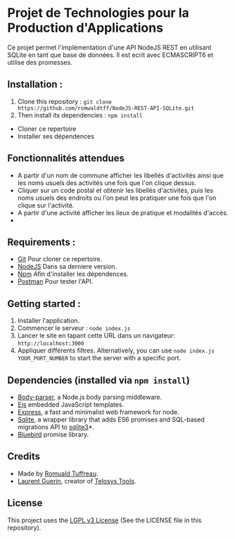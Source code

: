 # Projet de Technologies pour la Production d'Applications

Ce projet permet l'implémentation d'une API NodeJS REST en utilisant SQLite en tant que base de données.
Il est ecrit avec ECMASCRIPT6 et utilise des promesses.

## Installation :

1. Clone this repository : `git clone https://github.com/romwaldtff/NodeJS-REST-API-SQLite.git`  
2. Then install its dependencies : `npm install`

- Cloner ce repertoire
- Installer ses dépendences

## Fonctionnalités attendues
-   A partir d'un nom de commune afficher les libellés d'activités ainsi que les noms usuels des activités une fois que l'on clique dessus.
-   Cliquer sur un code postal et obtenir les libellés d'activités, puis les noms usuels des endroits ou l'on peut les pratiquer une fois que l'on clique sur l'activité.
-   A partir d'une activité afficher les lieux de pratique et modalités d'accès.
-

## Requirements :

- [Git](https://git-scm.com/) Pour cloner ce repertoire.
- [NodeJS](https://nodejs.org/en/) Dans sa derniere version.
- [Npm](https://www.npmjs.com/) Afin d'installer les dépendences.
- [Postman](https://www.getpostman.com/) Pour tester l'API.

## Getting started :

1. Installer l'application.
2. Commencer le serveur : `node index.js`
3. Lancer le site en tapant cette URL dans un navigateur: `http://localhost:3000`
4. Appliquer différents filtres.
Alternatively, you can use `node index.js YOUR_PORT_NUMBER` to start the server with a specific port.  

## Dependencies (installed via `npm install`)

- [Body-parser](https://www.npmjs.com/package/body-parser), a Node.js body parsing middleware.
- [Ejs](https://www.npmjs.com/package/ejs) embedded JavaScript templates.
- [Express](https://www.npmjs.com/package/express), a fast and minimalist web framework for node.
- [Sqlite](https://www.npmjs.com/package/sqlite), a wrapper library that adds ES6 promises and SQL-based migrations API to [sqlite3](https://www.npmjs.com/package/sqlite3)*.
- [Bluebird](https://www.npmjs.com/package/bluebird) promise library.

## Credits

- Made by [Romuald Tuffreau](https://github.com/romwaldtff).
- [Laurent Guerin](https://github.com/l-gu), creator of [Telosys Tools](https://sites.google.com/site/telosystools/).

## License

This project uses the [LGPL v3 License](https://www.gnu.org/licenses/lgpl-3.0.en.html) (See the LICENSE file in this repository).
